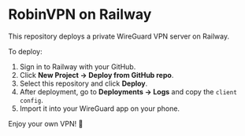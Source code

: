 # RobinVPN on Railway

This repository deploys a private WireGuard VPN server on Railway.

To deploy:
1. Sign in to Railway with your GitHub.
2. Click **New Project → Deploy from GitHub repo**.
3. Select this repository and click **Deploy**.
4. After deployment, go to **Deployments → Logs** and copy the `client config`.
5. Import it into your WireGuard app on your phone.

Enjoy your own VPN! 🚀
